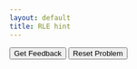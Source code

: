 ```yaml
---
layout: default
title: RLE hint
---
```

<div id="sortableTrash" class="sortable-code"></div> 
<div id="sortable" class="sortable-code"></div> 
<div style="clear:both;"></div> 
<p> 
    <input id="feedbackLink" value="Get Feedback" type="button" /> 
    <input id="newInstanceLink" value="Reset Problem" type="button" /> 
</p> 
<script type="text/javascript"> 
(function(){
  var initial = "uncompressed = input(&quot;Enter the binary stream to compress (space separated): &quot;).split()\n" +
    "bit_length = len(uncompressed[0])\n" +
    "index = 0\n" +
    "value = uncompressed[index]\n" +
    "count = 0\n" +
    "while index &lt; len(uncompressed) and uncompressed[index] == value:\n" +
    "    count += 1\n" +
    "    index += 1\n" +
    "print(&quot;value:&quot;, value, &quot;occurs:&quot;, count, &quot;times so next value starts at index:&quot;, index)";
  var parsonsPuzzle = new ParsonsWidget({
    "sortableId": "sortable",
    "max_wrong_lines": 0,
    "grader": ParsonsWidget._graders.LineBasedGrader,
    "exec_limit": 2500,
    "can_indent": true,
    "x_indent": 50,
    "lang": "en",
    "show_feedback": true
  });
  parsonsPuzzle.init(initial);
  parsonsPuzzle.shuffleLines();
  $("#newInstanceLink").click(function(event){ 
      event.preventDefault(); 
      parsonsPuzzle.shuffleLines(); 
  }); 
  $("#feedbackLink").click(function(event){ 
      event.preventDefault(); 
      parsonsPuzzle.getFeedback(); 
  }); 
})(); 
</script>
